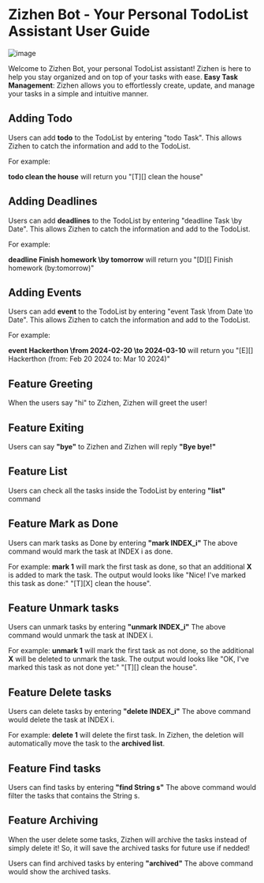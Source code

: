 # Zizhen Bot - Your Personal TodoList Assistant User Guide

![image](https://github.com/YuZizhen/ip/assets/105737133/14ee5aa6-82ae-4561-b431-b6f0d295a7d8)

Welcome to Zizhen Bot, your personal TodoList assistant! Zizhen is here to help you stay organized and on top of your tasks with ease.
**Easy Task Management**: Zizhen allows you to effortlessly create, update, and manage your tasks in a simple and intuitive manner.

## Adding Todo

Users can add **todo** to the TodoList by entering "todo Task".
This allows Zizhen to catch the information and add to the TodoList.

For example:

**todo clean the house** will return you "[T][] clean the house"

## Adding Deadlines

Users can add **deadlines** to the TodoList by entering "deadline Task \by Date".
This allows Zizhen to catch the information and add to the TodoList.

For example:

**deadline Finish homework \by tomorrow** will return you "[D][] Finish homework (by:tomorrow)"

## Adding Events

Users can add **event** to the TodoList by entering "event Task \from Date \to Date".
This allows Zizhen to catch the information and add to the TodoList.

For example:

**event Hackerthon \from 2024-02-20 \to 2024-03-10** will return you "[E][] Hackerthon (from: Feb 20 2024 to: Mar 10 2024)"

## Feature Greeting

When the users say "hi" to Zizhen, Zizhen will greet the user!

## Feature Exiting

Users can say **"bye"** to Zizhen and Zizhen will reply **"Bye bye!"**

## Feature List

Users can check all the tasks inside the TodoList by entering **"list"** command

## Feature Mark as Done

Users can mark tasks as Done by entering **"mark INDEX_i"**
The above command would mark the task at INDEX i as done.

For example:
**mark 1** will mark the first task as done, so that an additional **X** is added to mark the task.
The output would looks like
"Nice! I've marked this task as done:"
"[T][X] clean the house".

## Feature Unmark tasks

Users can unmark tasks by entering **"unmark INDEX_i"**
The above command would unmark the task at INDEX i.

For example:
**unmark 1** will mark the first task as not done, so the additional **X** will be deleted to unmark the task.
The output would looks like
"OK, I've marked this task as not done yet:"
"[T][] clean the house".

## Feature Delete tasks

Users can delete tasks by entering **"delete INDEX_i"**
The above command would delete the task at INDEX i.

For example:
**delete 1** will delete the first task.
In Zizhen, the deletion will automatically move the task to the **archived list**.

## Feature Find tasks

Users can find tasks by entering **"find String s"**
The above command would filter the tasks that contains the String s.

## Feature Archiving

When the user delete some tasks, Zizhen will archive the tasks instead of simply delete it!
So, it will save the archived tasks for future use if nedded!

Users can find archived tasks by entering **"archived"**
The above command would show the archived tasks.
